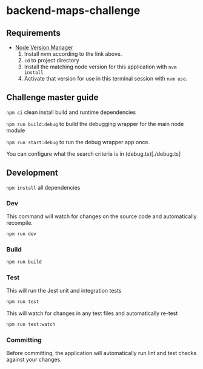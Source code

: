 # backend-maps-challenge

## Requirements

- [Node Version Manager](https://github.com/nvm-sh/nvm)
  1. Install nvm according to the link above.
  2. `cd` to project directory
  3. Install the matching node version for this application with `nvm install`
  4. Activate that version for use in this terminal session with `nvm use`.

## Challenge master guide

`npm ci` clean install build and runtime dependencies

`npm run build:debug` to build the debugging wrapper for the main node module

`npm run start:debug` to run the debug wrapper app once.

You can configure what the search criteria is in (debug.ts)[./debug.ts]

## Development

`npm install` all dependencies

### Dev

This command will watch for changes on the source code and automatically recompile.

```bash
npm run dev
```

### Build

```bash
npm run build
```

### Test

This will run the Jest unit and integration tests

```bash
npm run test
```

This will watch for changes in any test files and automatically re-test

```bash
npm run test:watch
```

### Committing

Before committing, the application will automatically run lint and test checks against your changes.
